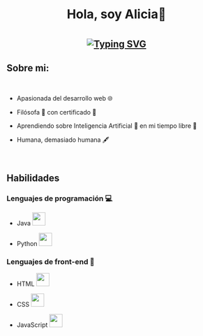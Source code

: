 <h1 align="center"> <b>Hola, soy Alicia👋</b><h1>
  <!--https://readme-typing-svg.herokuapp.com/demo/ -->
<h2 align="center">
  
[![Typing SVG](https://readme-typing-svg.herokuapp.com?font=Fira+Code&weight=500&pause=1000&color=33E8F7&background=3CFF4C00&center=true&vCenter=true&width=435&lines=Bienvenido+a+mi+perfil+de+GitHub+%F0%9F%98%8A;Soy+estudiante+de+DAW+%F0%9F%A4%93;Investigo+sobre+desarrollo+web+%F0%9F%92%BB)](https://git.io/typing-svg)

</h2>

## Sobre mi:  

<br>

- Apasionada del desarrollo web 🌐
- Filósofa 🧠 con certificado 📃
- Aprendiendo sobre Inteligencia Artificial 🤖 en mi tiempo libre 🌴
- Humana, demasiado humana 🖋️

  <br>

## Habilidades

### Lenguajes de programación 💻 

  - Java <img src="https://www.manualweb.net/img/logos/java.png" width="30px">
  
  - Python <img src="https://upload.wikimedia.org/wikipedia/commons/c/c3/Python-logo-notext.svg" width="30px">

### Lenguajes de front-end 🎨

  - HTML <img src="https://cdn2.icon-icons.com/icons2/512/PNG/512/html5-01_icon-icons.com_50875.png" width="30px"></img>
  
  - CSS <img src="https://cdn2.icon-icons.com/icons2/1826/PNG/512/4202020css3htmllogosocialsocialmedia-115668_115633.png" width="30px"></img>
  
  - JavaScript
<img src="https://logodownload.org/wp-content/uploads/2022/04/javascript-logo-0.png" width="30px"></img>


